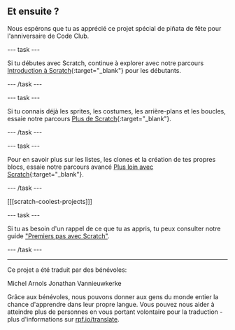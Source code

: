 ## Et ensuite ?

Nous espérons que tu as apprécié ce projet spécial de piñata de fête pour l'anniversaire de Code Club.

--- task ---

Si tu débutes avec Scratch, continue à explorer avec notre parcours [Introduction à Scratch](https://projects.raspberrypi.org/fr-FR/pathways/scratch-intro){:target="_blank"} pour les débutants.

--- /task ---

--- task ---

Si tu connais déjà les sprites, les costumes, les arrière-plans et les boucles, essaie notre parcours [Plus de Scratch](https://projects.raspberrypi.org/fr-FR/pathways/more-scratch){:target="_blank"}.

--- /task ---

--- task ---

Pour en savoir plus sur les listes, les clones et la création de tes propres blocs, essaie notre parcours avancé [Plus loin avec Scratch](https://projects.raspberrypi.org/fr-FR/pathways/further-scratch){:target="_blank"}.

--- /task ---

[[[scratch-coolest-projects]]]

--- task ---

Si tu as besoin d'un rappel de ce que tu as appris, tu peux consulter notre guide ["Premiers pas avec Scratch"](https://projects.raspberrypi.org/fr-FR/projects/getting-started-scratch).

--- /task ---

***
Ce projet a été traduit par des bénévoles:

Michel Arnols
Jonathan Vannieuwkerke

Grâce aux bénévoles, nous pouvons donner aux gens du monde entier la chance d'apprendre dans leur propre langue. Vous pouvez nous aider à atteindre plus de personnes en vous portant volontaire pour la traduction - plus d'informations sur [rpf.io/translate](https://rpf.io/translate).
